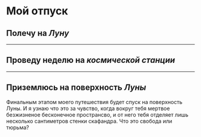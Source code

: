 # Мой отпуск

## Полечу на *Луну*

---
## Проведу неделю на *космической станции*

---
## Приземлюсь на поверхность *Луны*
Финальным этапом моего путешествия будет спуск на поверхность Луны. И я узнаю что это за чувство, когда вокруг тебя мертвое безжизненое бесконечное пространсво, и от него тебя отделяет лишь несколько сантиметров стенки скафандра. Что это свобода или тюрьма? 